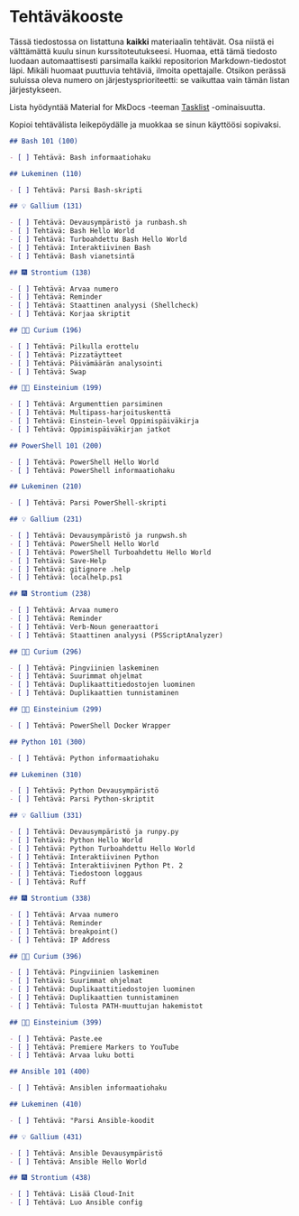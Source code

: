 
# Tehtäväkooste

Tässä tiedostossa on listattuna **kaikki** materiaalin tehtävät. Osa niistä ei välttämättä 
kuulu sinun kurssitoteutukseesi. Huomaa, että tämä tiedosto luodaan automaattisesti parsimalla 
kaikki repositorion Markdown-tiedostot läpi. Mikäli huomaat puuttuvia tehtäviä, ilmoita opettajalle.
Otsikon perässä suluissa oleva numero on järjestysprioriteetti: se vaikuttaa vain tämän listan järjestykseen.

Lista hyödyntää Material for MkDocs -teeman [Tasklist](https://squidfunk.github.io/mkdocs-material/reference/lists/#using-task-lists) -ominaisuutta.

Kopioi tehtävälista leikepöydälle ja muokkaa se sinun käyttöösi sopivaksi.


```markdown
## Bash 101 (100)

- [ ] Tehtävä: Bash informaatiohaku

## Lukeminen (110)

- [ ] Tehtävä: Parsi Bash-skripti

## 💡 Gallium (131)

- [ ] Tehtävä: Devausympäristö ja runbash.sh
- [ ] Tehtävä: Bash Hello World
- [ ] Tehtävä: Turboahdettu Bash Hello World
- [ ] Tehtävä: Interaktiivinen Bash
- [ ] Tehtävä: Bash vianetsintä

## 🎆 Strontium (138)

- [ ] Tehtävä: Arvaa numero
- [ ] Tehtävä: Reminder
- [ ] Tehtävä: Staattinen analyysi (Shellcheck)
- [ ] Tehtävä: Korjaa skriptit

## 👩‍🔬 Curium (196)

- [ ] Tehtävä: Pilkulla erottelu
- [ ] Tehtävä: Pizzatäytteet
- [ ] Tehtävä: Päivämäärän analysointi
- [ ] Tehtävä: Swap

## 👨‍🔬 Einsteinium (199)

- [ ] Tehtävä: Argumenttien parsiminen
- [ ] Tehtävä: Multipass-harjoituskenttä
- [ ] Tehtävä: Einstein-level Oppimispäiväkirja
- [ ] Tehtävä: Oppimispäiväkirjan jatkot

## PowerShell 101 (200)

- [ ] Tehtävä: PowerShell Hello World
- [ ] Tehtävä: PowerShell informaatiohaku

## Lukeminen (210)

- [ ] Tehtävä: Parsi PowerShell-skripti

## 💡 Gallium (231)

- [ ] Tehtävä: Devausympäristö ja runpwsh.sh
- [ ] Tehtävä: PowerShell Hello World
- [ ] Tehtävä: PowerShell Turboahdettu Hello World
- [ ] Tehtävä: Save-Help
- [ ] Tehtävä: gitignore .help
- [ ] Tehtävä: localhelp.ps1

## 🎆 Strontium (238)

- [ ] Tehtävä: Arvaa numero
- [ ] Tehtävä: Reminder
- [ ] Tehtävä: Verb-Noun generaattori
- [ ] Tehtävä: Staattinen analyysi (PSScriptAnalyzer)

## 👩‍🔬 Curium (296)

- [ ] Tehtävä: Pingviinien laskeminen
- [ ] Tehtävä: Suurimmat ohjelmat
- [ ] Tehtävä: Duplikaattitiedostojen luominen
- [ ] Tehtävä: Duplikaattien tunnistaminen

## 👨‍🔬 Einsteinium (299)

- [ ] Tehtävä: PowerShell Docker Wrapper

## Python 101 (300)

- [ ] Tehtävä: Python informaatiohaku

## Lukeminen (310)

- [ ] Tehtävä: Python Devausympäristö
- [ ] Tehtävä: Parsi Python-skriptit

## 💡 Gallium (331)

- [ ] Tehtävä: Devausympäristö ja runpy.py
- [ ] Tehtävä: Python Hello World
- [ ] Tehtävä: Python Turboahdettu Hello World
- [ ] Tehtävä: Interaktiivinen Python
- [ ] Tehtävä: Interaktiivinen Python Pt. 2
- [ ] Tehtävä: Tiedostoon loggaus
- [ ] Tehtävä: Ruff

## 🎆 Strontium (338)

- [ ] Tehtävä: Arvaa numero
- [ ] Tehtävä: Reminder
- [ ] Tehtävä: breakpoint()
- [ ] Tehtävä: IP Address

## 👩‍🔬 Curium (396)

- [ ] Tehtävä: Pingviinien laskeminen
- [ ] Tehtävä: Suurimmat ohjelmat
- [ ] Tehtävä: Duplikaattitiedostojen luominen
- [ ] Tehtävä: Duplikaattien tunnistaminen
- [ ] Tehtävä: Tulosta PATH-muuttujan hakemistot

## 👨‍🔬 Einsteinium (399)

- [ ] Tehtävä: Paste.ee
- [ ] Tehtävä: Premiere Markers to YouTube
- [ ] Tehtävä: Arvaa luku botti

## Ansible 101 (400)

- [ ] Tehtävä: Ansiblen informaatiohaku

## Lukeminen (410)

- [ ] Tehtävä: "Parsi Ansible-koodit

## 💡 Gallium (431)

- [ ] Tehtävä: Ansible Devausympäristö
- [ ] Tehtävä: Ansible Hello World

## 🎆 Strontium (438)

- [ ] Tehtävä: Lisää Cloud-Init
- [ ] Tehtävä: Luo Ansible config


```